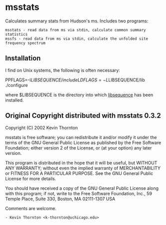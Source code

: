 # msstats

Calculates summary stats from Hudson's ms. Includes two programs:

	msstats - read data from ms via stdin, calculate common summary statistics
	mssfs - read data from ms via stdin, calculate the unfolded site frequency spectrum

## Installation

I find on Unix systems, the following is often necessary:

PPFLAGS=-I$LIBSEQUENCE/include LDFLAGS=-L$LIBSEQUENCE/lib ./configure 

where $LIBSEQUENCE is the directory into which [libsequence](https://github.com/RILAB/libsequence) has been installed. 

## Original Copyright distributed with msstats 0.3.2

  Copyright (C) 2002 Kevin Thornton

  msstats is free software; you can redistribute it and/or modify
  it under the terms of the GNU General Public License as published by
  the Free Software Foundation; either version 2 of the License, or
  (at your option) any later version.

  This program is distributed in the hope that it will be useful,
  but WITHOUT ANY WARRANTY; without even the implied warranty of
  MERCHANTABILITY or FITNESS FOR A PARTICULAR PURPOSE.  See the
  GNU General Public License for more details.

  You should have received a copy of the GNU General Public License
  along with this program; if not, write to the Free Software
  Foundation, Inc., 59 Temple Place, Suite 330, Boston, MA  02111-1307  USA

Comments are welcome.

	- Kevin Thornton <k-thornton@uchicago.edu>
